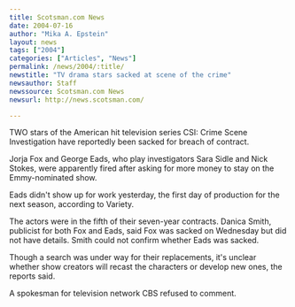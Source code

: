 ```yaml
---
title: Scotsman.com News
date: 2004-07-16
author: "Mika A. Epstein"
layout: news
tags: ["2004"]
categories: ["Articles", "News"]
permalink: /news/2004/:title/
newstitle: "TV drama stars sacked at scene of the crime"
newsauthor: Staff  
newssource: Scotsman.com News  
newsurl: http://news.scotsman.com/  

---
```


TWO stars of the American hit television series CSI: Crime Scene Investigation have reportedly been sacked for breach of contract. 

Jorja Fox and George Eads, who play investigators Sara Sidle and Nick Stokes, were apparently fired after asking for more money to stay on the Emmy-nominated show. 

Eads didn't show up for work yesterday, the first day of production for the next season, according to Variety. 

The actors were in the fifth of their seven-year contracts. Danica Smith, publicist for both Fox and Eads, said Fox was sacked on Wednesday but did not have details. Smith could not confirm whether Eads was sacked. 

Though a search was under way for their replacements, it's unclear whether show creators will recast the characters or develop new ones, the reports said. 

A spokesman for television network CBS refused to comment.


